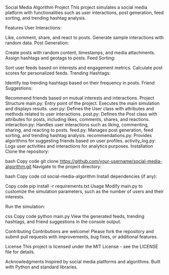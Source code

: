 Social Media Algorithm Project
This project simulates a social media platform with functionalities such as user interactions, post generation, feed sorting, and trending hashtag analysis.

Features
User Interactions:

Like, comment, share, and react to posts.
Generate sample interactions with random data.
Post Generation:

Create posts with random content, timestamps, and media attachments.
Assign hashtags and geotags to posts.
Feed Sorting:

Sort user feeds based on interests and engagement metrics.
Calculate post scores for personalized feeds.
Trending Hashtags:

Identify top trending hashtags based on their frequency in posts.
Friend Suggestions:

Recommend friends based on mutual interests and interactions.
Project Structure
main.py: Entry point of the project. Executes the main simulation and displays results.
user.py: Defines the User class with attributes and methods related to user interactions.
post.py: Defines the Post class with attributes for posts, including likes, comments, shares, and reactions.
interaction.py: Handles user interactions such as liking, commenting, sharing, and reacting to posts.
feed.py: Manages post generation, feed sorting, and trending hashtag analysis.
recommendations.py: Provides algorithms for suggesting friends based on user profiles.
activity_log.py: Logs user activities and interactions for analytics purposes.
Installation
Clone the repository:

bash
Copy code
git clone https://github.com/your-username/social-media-algorithm.git
Navigate to the project directory:

bash
Copy code
cd social-media-algorithm
Install dependencies (if any):

Copy code
pip install -r requirements.txt
Usage
Modify main.py to customize the simulation parameters, such as the number of users and their interests.

Run the simulation:

css
Copy code
python main.py
View the generated feeds, trending hashtags, and friend suggestions in the console output.

Contributing
Contributions are welcome! Please fork the repository and submit pull requests with improvements, bug fixes, or additional features.

License
This project is licensed under the MIT License - see the LICENSE file for details.

Acknowledgments
Inspired by social media platforms and algorithms.
Built with Python and standard libraries.
